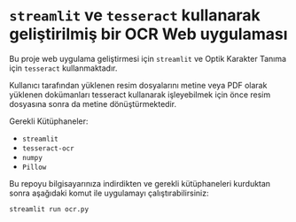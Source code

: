 # `streamlit` ve `tesseract` kullanarak geliştirilmiş bir OCR Web uygulaması 

Bu proje web uygulama geliştirmesi için `streamlit` ve  Optik Karakter Tanıma için `tesseract` kullanmaktadır.

Kullanıcı tarafından yüklenen resim dosyalarını metine veya PDF olarak yüklenen dokümanları tesseract kullanarak işleyebilmek için önce resim dosyasına sonra da metine dönüştürmektedir.

Gerekli Kütüphaneler:
* `streamlit` 
* `tesseract-ocr` 
* `numpy` 
* `Pillow`


Bu repoyu bilgisayarınıza indirdikten ve gerekli kütüphaneleri kurduktan sonra aşağıdaki komut ile uygulamayı çalıştırabilirsiniz:

`streamlit run ocr.py` 

